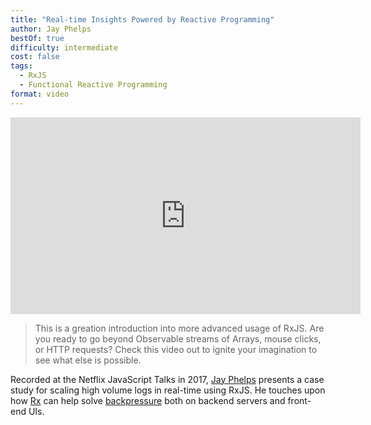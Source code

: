 ```yaml
---
title: "Real-time Insights Powered by Reactive Programming"
author: Jay Phelps
bestOf: true
difficulty: intermediate
cost: false
tags:
  - RxJS
  - Functional Reactive Programming
format: video
---
```

<iframe width="560" height="315" src="https://www.youtube.com/embed/uODxUJ5Jwis" frameborder="0" allow="accelerometer; autoplay; encrypted-media; gyroscope; picture-in-picture" allowfullscreen></iframe>

> This is a greation introduction into more advanced usage of RxJS. Are you ready to go beyond Observable streams of Arrays, mouse clicks, or HTTP requests? Check this video out to ignite your imagination to see what else is possible.

Recorded at the Netflix JavaScript Talks in 2017, [Jay Phelps](https://twitter.com/_jayphelps) presents a case study for scaling high volume logs in real-time using RxJS. He touches upon how [Rx](http://reactivex.io/) can help solve [backpressure](https://www.quora.com/What-is-backpressure-in-the-context-of-data-streaming) both on backend servers and front-end UIs.